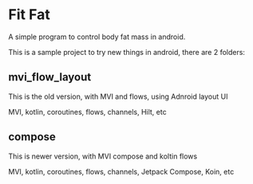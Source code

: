 # Fit Fat

A simple program to control body fat mass in android.


This is a sample project to try new things in android, there are 2 folders: 

## mvi_flow_layout 

This is the old version, with MVI and flows, using Adnroid layout UI

MVI, kotlin, coroutines, flows, channels, Hilt, etc

## compose 

This is newer version, with MVI compose and koltin flows

MVI, kotlin, coroutines, flows, channels, Jetpack Compose, Koin, etc

